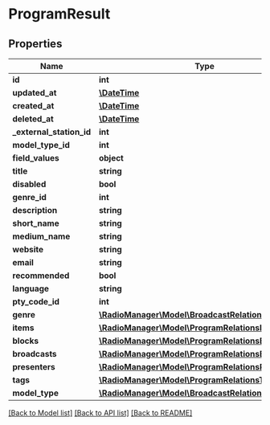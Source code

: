 # ProgramResult

## Properties
Name | Type | Description | Notes
------------ | ------------- | ------------- | -------------
**id** | **int** |  | 
**updated_at** | [**\DateTime**](\DateTime.md) |  | 
**created_at** | [**\DateTime**](\DateTime.md) |  | 
**deleted_at** | [**\DateTime**](\DateTime.md) |  | 
**_external_station_id** | **int** |  | [optional] 
**model_type_id** | **int** |  | 
**field_values** | **object** |  | [optional] 
**title** | **string** |  | 
**disabled** | **bool** |  | [optional] 
**genre_id** | **int** |  | [optional] 
**description** | **string** |  | [optional] 
**short_name** | **string** |  | [optional] 
**medium_name** | **string** |  | [optional] 
**website** | **string** |  | [optional] 
**email** | **string** |  | [optional] 
**recommended** | **bool** |  | [optional] 
**language** | **string** |  | [optional] 
**pty_code_id** | **int** |  | [optional] 
**genre** | [**\RadioManager\Model\BroadcastRelationsGenre**](BroadcastRelationsGenre.md) |  | [optional] 
**items** | [**\RadioManager\Model\ProgramRelationsItems**](ProgramRelationsItems.md) |  | [optional] 
**blocks** | [**\RadioManager\Model\ProgramRelationsBlocks**](ProgramRelationsBlocks.md) |  | [optional] 
**broadcasts** | [**\RadioManager\Model\ProgramRelationsBroadcasts**](ProgramRelationsBroadcasts.md) |  | [optional] 
**presenters** | [**\RadioManager\Model\ProgramRelationsPresenters**](ProgramRelationsPresenters.md) |  | [optional] 
**tags** | [**\RadioManager\Model\ProgramRelationsTags**](ProgramRelationsTags.md) |  | [optional] 
**model_type** | [**\RadioManager\Model\BroadcastRelationsModelType**](BroadcastRelationsModelType.md) |  | [optional] 

[[Back to Model list]](../README.md#documentation-for-models) [[Back to API list]](../README.md#documentation-for-api-endpoints) [[Back to README]](../README.md)


